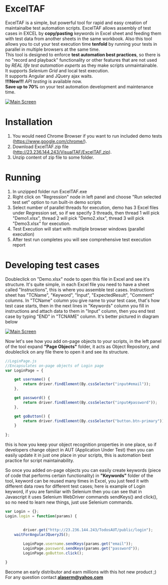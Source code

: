 # ExcelTAF
ExcelTAF is a simple, but powerful tool for rapid and easy creation of maintainalbe test automation scripts.
ExcelTAF allows assembly of test cases in EXCEL by **copy/pasting** keywords in Excel sheet and feeding them with test data from another sheets in the same workbook.
Also this tool allows you to cut your test execution time **tenfold** by running your tests in parallel in multiple browsers at the same time.\
This tool is designed to enforce **test automation best practices**, so there is no "record and playback" functionality or other features that are not used by *REAL life test automation experts* as they make scripts unmaintainable.\
It supports *Selenium Grid* and local test execution.\
It supports Angular and JQuery ajax waits.\
**!!!New!!!** *API testing* is available now.\
**Save up to 70%** on your test automation development and maintenance time.


[![Main Screen](http://23.236.144.243/VisualTAFScreenshots/overallcomponents3.png)](http://23.236.144.243/VisualTAFScreenshots/overallcomponents3.png)


# Installation
1. You would need Chrome Browser if you want to run included demo tests (https://www.google.com/chrome/).
2. Download ExcelTAF.zip file (http://23.236.144.243/VisualTAF/ExcelTAF.zip).
3. Unzip content of zip file to some folder.

# Running
1. In unzipped folder run ExcelTAF.exe
5. Right click on "Regression" node in left panel and choose "Run selected test set" option to run built-in demo scripts
6. Select number of parallel threads for execution, demo has 3 Excel files under Regression set, so if we specify 3 threads, then thread 1 will pick "Demo1.xlsx", thread 2 will pick "Demo2.xlsx", thread 3 will pick "Demo3.xlsx" for execution.
7. Test Execution will start with multiple browser windows (parallel execution) 
8. After test run completes you will see comprehensive test execution report

# Developing test cases
Doubleclick on "Demo.xlsx" node to open this file in Excel and see it's structure.
It's quite simple, in each Excel file you need to have a sheet called "Instructions", this is where you assemble test cases. Instructions sheet has "TCName", "Keyword", "Input", "ExpectedResult", "Comment" columns. In "TCName" column you give name to your test case, that's how test case starts, then in the next lines in "Keywords" column you fill in instructions and attach data to them in "Input" column, then you end test case by typing "END" in "TCNAME" column. It's better pictured in diagram below

[![Main Screen](http://23.236.144.243/VisualTAFScreenshots/CreatingTestCasesInExcel.png)](http://23.236.144.243/VisualTAFScreenshots/CreatingTestCasesInExcel.png)

Now let's see how you add on-page objects to your scripts, in the left panel of the tool
expand **"Page Objects"** folder, it acts as Object Repository, and doubleclick on any file there to open it and see its structure.
```javascript
//LoginPage.js
//Encapsulates on-page objects of Login page
var LoginPage = {

    get username() {
        return driver.findElement(By.cssSelector("input#email"));
    },

    get password() {
        return driver.findElement(By.cssSelector("input#password"));
    },    

    get goButton() {
        return driver.findElement(By.cssSelector("button.btn-primary"));
    }    
    
};
```
this is how you keep your object recognition properties in one place, so if developers change object in AUT (Application Under Test) then you can easily update it in just one place in your scripts, this is automation best practice for script maintainability.


So once you added on-page objects you can easily create keywords (piece of code that performs certain functionality) in **"Keywords"** folder of the tool, keyword can be reused many times in Excel, you just feed it with different data rows for different test cases; here is example of Login keyword, if you are familiar with Selenium then you can see that in Javascript it uses Selenium WebDriver commands sendKeys() and click(), so no need to learn new things, just use Selenium commands.
```javascript
var Login = {};
Login.login = function(params) {
	

        driver.get("http://23.236.144.243/TodosAUT/public/login");
	waitForAngularJQueryJS();
	
        LoginPage.username.sendKeys(params.get("email"));
        LoginPage.password.sendKeys(params.get("password"));
        LoginPage.goButton.click();

}
```



Become an early distributor and earn millions with this hot new product ;)\
For any question contact **alaserm@yahoo.com**

